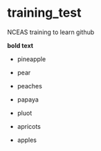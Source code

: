 # training_test
NCEAS training to learn github

**bold text**

- pineapple
- pear
- peaches
- papaya
- pluot

- apricots
- apples
